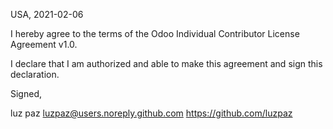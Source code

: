 USA, 2021-02-06

I hereby agree to the terms of the Odoo Individual Contributor License
Agreement v1.0.

I declare that I am authorized and able to make this agreement and sign this
declaration.

Signed,

luz paz luzpaz@users.noreply.github.com https://github.com/luzpaz
